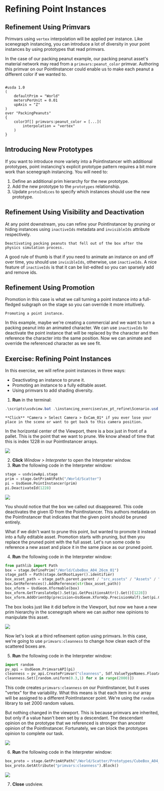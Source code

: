 # Refining Point Instances

## Refinement Using Primvars

Primvars using `vertex` interpolation will be applied per instance. Like scenegraph instancing, you can introduce a lot of diversity in your point instances by using prototypes that read primvars.

In the case of our packing peanut example, our packing peanut asset's material network may read from a `primvars:peanut_color` primvar. Authoring this primvar on our PointInstancer could enable us to make each peanut a different color if we wanted to.
```{code-block} usda

#usda 1.0
(
    defaultPrim = "World"
    metersPerUnit = 0.01    
    upAxis = "Z"
)
over "PackingPeanuts"
{
    color3f[] primvars:peanut_color = [...](
        interpolation = "vertex"
    )
}
```

## Introducing New Prototypes

If you want to introduce more variety into a PointInstancer with additional prototypes, point instancing's explicit prototype pattern requires a bit more work than scenegraph instancing. You will need to:

1. Define an additional prim hierarchy for the new prototype.
2. Add the new prototype to the `prototypes` relationship.
3. Update `protoIndices` to specify which instances should use the new prototype.

## Refinement Using Visibility and Deactivation

At any point downstream, you can refine your PointInstancer by pruning or hiding instances using `inactiveIds` metadata and `invisibleIds` attribute respectively.

```{figure} ../images/asset-modularity-instancing/inactiveids.mp4
Deactivating packing peanuts that fell out of the box after the physics simulation process.
```

A good rule of thumb is that if you need to animate an instance on and off over time, you should use `invisibleIds`, otherwise, use `inactiveIds`. A nice feature of `inactiveIds` is that it can be list-edited so you can sparsely add and remove ids.

## Refinement Using Promotion

Promotion in this case is what we call turning a point instance into a full-fledged subgraph on the stage so you can override it more intuitively.

```{figure} ../images/asset-modularity-instancing/point-instance-promotion.mp4
Promoting a point instance.
```
In this example, maybe we're creating a commercial and we want to turn a packing peanut into an animated character. We can use `inactiveIds` to deactivate the point instance that will be replaced by the character and then reference the character into the same position. Now we can animate and override the referenced character as we see fit.

## Exercise: Refining Point Instances

In this exercise, we will refine point instances in three ways:
* Deactivating an instance to prune it.
* Promoting an instance to a fully editable asset.
* Using primvars to add shading diversity.

1. **Run** in the terminal:
```powershell
.\scripts\usdview.bat .\instancing_exercises\ex_pt_refine\Scenario.usd --camera ExCam_01
```

```{tip}
**Click** *Camera > Select Camera > ExCam_01* if you ever lose your place in the scene or want to get back to this camera position.
```

In the horizontal center of the Viewport, there is a box just in front of a pallet. This is the point that we want to prune. We know ahead of time that this is index 1228 in our PointInstancer arrays.

![](../images/asset-modularity-instancing/to-prune.png)

2. **Click** *Window > Interpreter* to open the Interpreter window.
3. **Run** the following code in the Interpreter window:
```python
stage = usdviewApi.stage
prim = stage.GetPrimAtPath("/World/Scatter")
pi = UsdGeom.PointInstancer(prim)
pi.DeactivateId(1228)
```

![](../images/asset-modularity-instancing/box-pruned.png)

You should notice that the box we called out disappeared. This code deactivates the given ID from the PointInstancer. This authors metadata on the PointInstancer that indicates that the given point should be pruned entirely.

What if we didn't want to prune this point, but wanted to promote it instead into a fully editable asset. Promotion starts with pruning, but then you replace the pruned point with the full asset. Let's run some code to reference a new asset and place it in the same place as our pruned point.

4. **Run** the following code in the Interpreter window:
```python
from pathlib import Path
box = stage.DefinePrim("/World/CubeBox_A04_26cm_01")
stage_path = Path(stage.GetRootLayer().identifier)
box_asset_path = stage_path.parent.parent / "src_assets" / "Assets" / "Components" / "CubeBox_A04_26cm" / "CubeBox_A04_26cm.usd"
box.GetReferences().AddReference(str(box_asset_path))
box_xform = UsdGeom.Xformable(box)
box_xform.GetTranslateOp().Set(pi.GetPositionsAttr().Get()[1228])
box_xform.AddOrientOp(precision=UsdGeom.XformOp.PrecisionHalf).Set(pi.GetOrientationsAttr().Get()[1228])
```

The box looks just like it did before in the Viewport, but now we have a new prim hierarchy in the scenegraph where we can author new opinions to manipulate this asset.

![](../images/asset-modularity-instancing/promotion.png)

Now let's look at a third refinement option using primvars. In this case, we're going to use `primvars:cleanness` to change how clean each of the scattered boxes are.

5. **Run** the following code in the Interpreter window:
```python
import random
pv_api = UsdGeom.PrimvarsAPI(pi)
cleanness = pv_api.CreatePrimvar("cleanness", Sdf.ValueTypeNames.FloatArray, UsdGeom.Tokens.vertex)
cleanness.Set([random.uniform(0.3,1) for x in range(2000)])
```

This code creates `primvars:cleanness` on our PointInstancer, but it uses "vertex" for the variability. What this means is that each item in our array will be assigned to a different PointInstancer point. We're using the `random` library to set 2000 random values.

But nothing changed in the viewport. This is because primvars are inherited, but only if a value hasn't been set by a descendant. The descendant opinion on the prototype that we referenced is stronger than ancestor opinion of the PointInstancer. Fortunately, we can block the prototypes opinion to complete our task.

![](../images/asset-modularity-instancing/blocking-opinion.png)

6. **Run** the following code in the Interpreter window:
```python
box_proto = stage.GetPrimAtPath("/World/Scatter/Prototypes/CubeBox_A04_26cm")
box_proto.GetAttribute("primvars:cleanness").Block()
```

![](../images/asset-modularity-instancing/pi-primvar.png)

7. **Close** usdview.